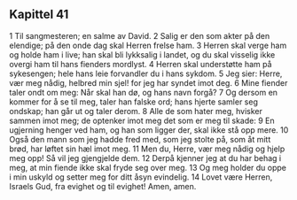 ## Kapittel 41

1 Til sangmesteren; en salme av David.
2 Salig er den som akter på den elendige; på den onde dag skal Herren frelse ham.
3 Herren skal verge ham og holde ham i live; han skal bli lykksalig i landet, og du skal visselig ikke overgi ham til hans fienders mordlyst.
4 Herren skal understøtte ham på sykesengen; hele hans leie forvandler du i hans sykdom.
5 Jeg sier: Herre, vær meg nådig, helbred min sjel! for jeg har syndet imot deg.
6 Mine fiender taler ondt om meg: Når skal han dø, og hans navn forgå?
7 Og dersom en kommer for å se til meg, taler han falske ord; hans hjerte samler seg ondskap; han går ut og taler derom.
8 Alle de som hater meg, hvisker sammen imot meg; de optenker imot meg det som er meg til skade:
9 En ugjerning henger ved ham, og han som ligger der, skal ikke stå opp mere.
10 Også den mann som jeg hadde fred med, som jeg stolte på, som åt mitt brød, har løftet sin hæl imot meg.
11 Men du, Herre, vær meg nådig og hjelp meg opp! Så vil jeg gjengjelde dem.
12 Derpå kjenner jeg at du har behag i meg, at min fiende ikke skal fryde seg over meg.
13 Og meg holder du oppe i min uskyld og setter meg for ditt åsyn evindelig.
14 Lovet være Herren, Israels Gud, fra evighet og til evighet! Amen, amen.
